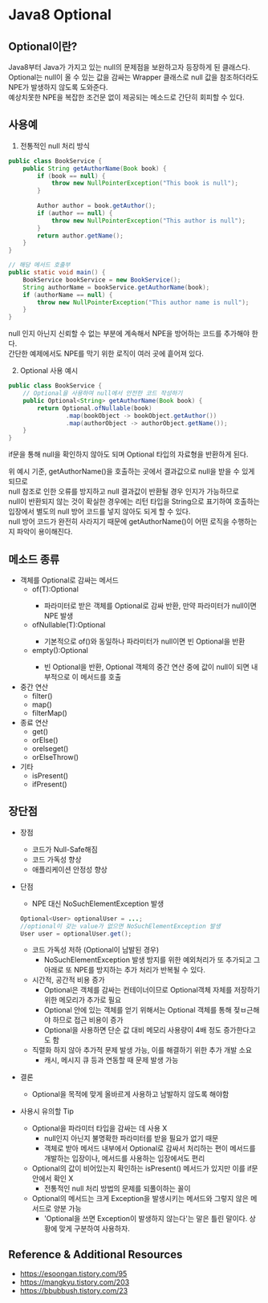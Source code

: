 # Java8 Optional

## Optional이란?
Java8부터 Java가 가지고 있는 null의 문제점을 보완하고자 등장하게 된 클래스다.  
Optional<T>는 null이 올 수 있는 값을 감싸는 Wrapper 클래스로 null 값을 참조하더라도 NPE가 발생하지 않도록 도와준다.  
예상치못한 NPE을 복잡한 조건문 없이 제공되는 메소드로 간단히 회피할 수 있다.    
  
## 사용예

1. 전통적인 null 처리 방식
```java
public class BookService {
    public String getAuthorName(Book book) {
        if (book == null) {
            throw new NullPointerException("This book is null");
        }
        
        Author author = book.getAuthor();
        if (author == null) {
            throw new NullPointerException("This author is null");
        }
        return author.getName();
    }
}

// 해당 메서드 호출부
public static void main() {
    BookService bookService = new BookService();
    String authorName = bookService.getAuthorName(book);
    if (authorName == null) {
        throw new NullPointerException("This author name is null");
    }
}
```
null 인지 아닌지 신뢰할 수 없는 부분에 계속해서 NPE을 방어하는 코드를 추가해야 한다.  
간단한 예제에서도 NPE를 막기 위한 로직이 여러 곳에 흩어져 있다.  

2. Optional 사용 예시  
```java
public class BookService {
    // Optional을 사용하여 null에서 안전한 코드 작성하기
    public Optional<String> getAuthorName(Book book) {
        return Optional.ofNullable(book)
                .map(bookObject -> bookObject.getAuthor())
                .map(authorObject -> authorObject.getName());
    }
}
```
if문을 통해 null을 확인하지 않아도 되며 Optional<String> 타입의 자료형을 반환하게 된다.  

위 예시 기준, getAuthorName()을 호출하는 곳에서 결과값으로 null을 받을 수 있게 되므로  
null 참조로 인한 오류를 방지하고 null 결과값이 반환될 경우 인지가 가능하므로  
null이 반환되지 않는 것이 확실한 경우에는 리턴 타입을 String으로 표기하여 호출하는 입장에서 별도의 null 방어 코드를 넣지 않아도 되게 할 수 있다.  
null 방어 코드가 완전히 사라지기 때문에 getAuthorName()이 어떤 로직을 수행하는지 파악이 용이해진다.  

## 메소드 종류  

* 객체를 Optional로 감싸는 메서드
  * of(T):Optional<T>
    * 파라미터로 받은 객체를 Optional로 감싸 반환, 만약 파라미터가 null이면 NPE 발생
  * ofNullable(T):Optional<T>
    * 기본적으로 of()와 동일하나 파라미터가 null이면 빈 Optional을 반환
  * empty():Optional<T>
    * 빈 Optional을 반환, Optional 객체의 중간 연산 중에 값이 null이 되면 내부적으로 이 메서드를 호출
* 중간 연산
  * filter()
  * map()
  * filterMap()
* 종료 연산
  * get()
  * orElse()
  * orelseget()
  * orElseThrow()
* 기타
  * isPresent()
  * ifPresent()


## 장단점
* 장점
  * 코드가 Null-Safe해짐
  * 코드 가독성 향상
  * 애플리케이션 안정성 향상
* 단점
  * NPE 대신 NoSuchElementException 발생
  ```java
  Optional<User> optionalUser = ...;
  //optional이 갖는 value가 없으면 NoSuchElementException 발생
  User user = optionalUser.get();
  ```
  * 코드 가독성 저하 (Optional이 남발된 경우)
    * NoSuchElementException 발생 방지를 위한 예외처리가 또 추가되고 그 아래로 또 NPE를 방지하는 추가 처리가 반복될 수 있다.  
  * 시간적, 공간적 비용 증가
    * Optional은 객체를 감싸는 컨테이너이므로 Optional객체 자체를 저장하기 위한 메모리가 추가로 필요  
    * Optional 안에 있는 객체를 얻기 위해서는 Optional 객체를 통해 젖ㅂ근해야 하므로 접근 비용이 증가  
    * Optional을 사용하면 단순 값 대비 메모리 사용량이 4배 정도 증가한다고도 함  
  * 직렬화 하지 않아 추가적 문제 발생 가능, 이를 해결하기 위한 추가 개발 소요  
    * 캐시, 메시지 큐 등과 연동할 때 문제 발생 가능  
    
* 결론
  * Optional을 목적에 맞게 올바르게 사용하고 남발하지 않도록 해야함
  
* 사용시 유의할 Tip
  * Optional을 파라미터 타입을 감싸는 데 사용 X
    * null인지 아닌지 불명확한 파라미터를 받을 필요가 없기 때문
    * 객체로 받아 메서드 내부에서 Optional로 감싸서 처리하는 편이 메서드를 개발하는 입장이나, 메서드를 사용하는 입장에서도 편리
  * Optional의 값이 비어있는지 확인하는 isPresent() 메서드가 있지만 이를 if문 안에서 확인 X
    * 전통적인 null 처리 방법의 문제를 되풀이하는 꼴이 
  * Optional의 메서드는 크게 Exception을 발생시키는 메서드와 그렇지 않은 메서드로 양분 가능
    * 'Optional을 쓰면 Exception이 발생하지 않는다'는 말은 틀린 말이다. 상황에 맞게 구분하여 사용하자.
  
## Reference & Additional Resources
* <https://esoongan.tistory.com/95>  
* <https://mangkyu.tistory.com/203>
* <https://bbubbush.tistory.com/23>